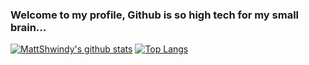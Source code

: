 ### Welcome to my profile, Github is so high tech for my small brain...
[![MattShwindy's github stats](https://github-readme-stats.vercel.app/api?username=MattShwindy)](https://github.com/anuraghazra/github-readme-stats) 
[![Top Langs](https://github-readme-stats.vercel.app/api/top-langs/?username=MattShwindy&layout=compact)](https://github.com/anuraghazra/github-readme-stats)
